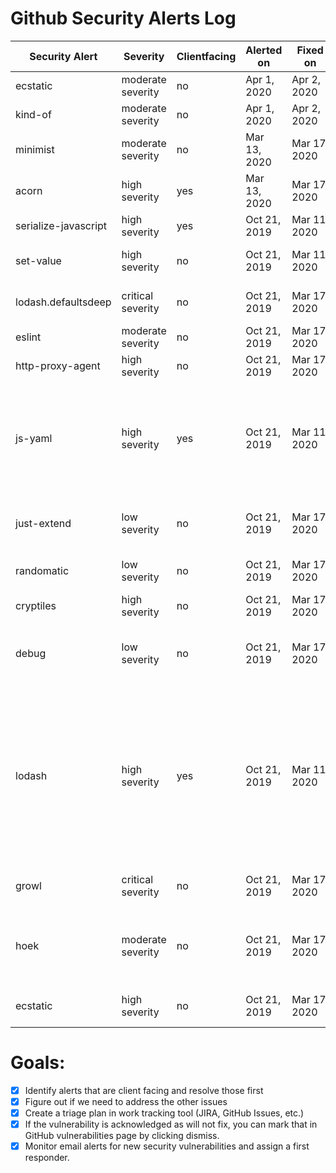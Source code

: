 # Github Security Alerts Log

| Security Alert       | Severity | Clientfacing | Alerted on   | Fixed on     | Comments                                                                                                                                               |
|----------------------|----------|--------------|--------------|--------------|--------------------------------------------------------------------------------------------------------------------------------------------------------|
| ecstatic             | moderate severity | no           | Apr 1, 2020 | Apr 2, 2020 | Dismissed. |
| kind-of             | moderate severity | no           | Apr 1, 2020 | Apr 2, 2020 | Dismissed. |
| minimist             | moderate severity | no           | Mar 13, 2020 | Mar 17, 2020 | Dismissed. Used by http-server |
| acorn                | high severity | yes          | Mar 13, 2020 | Mar 17, 2020 | Fixed. [PR](https://github.com/department-of-veterans-affairs/vets-website/pull/11913) |
| serialize-javascript | high severity | yes          | Oct 21, 2019 | Mar 11, 2020 | Fixed. [PR](https://github.com/department-of-veterans-affairs/vets-website/pull/11839) |
| set-value            | high severity | no           | Oct 21, 2019 | Mar 11, 2020 | Dismissed. Related with cache-base |
| lodash.defaultsdeep  | critical severity | no           | Oct 21, 2019 | Mar 17, 2020 | Dismissed. Used by nightwatch |
| eslint               | moderate severity | no           | Oct 21, 2019 | Mar 17, 2020 | Dismissed. |
| http-proxy-agent     | high severity | no           | Oct 21, 2019 | Mar 17, 2020 | Dismissed. |
| js-yaml              | high severity | yes          | Oct 21, 2019 | Mar 11, 2020 | Fixed using resolutions. [PR](https://github.com/department-of-veterans-affairs/vets-website/pull/11856). The problem here is other dependencies which use older versions of js-yaml |
| just-extend          | low severity | no           | Oct 21, 2019 | Mar 17, 2020 | Dismissed. Used by nise (fake XHR and Server) |
| randomatic           | low severity | no           | Oct 21, 2019 | Mar 17, 2020 | Dismissed. Used by babel-jest |
| cryptiles            | high severity | no           | Oct 21, 2019 | Mar 17, 2020 | Dismissed. |
| debug                | low severity | no           | Oct 21, 2019 | Mar 17, 2020 | Dismissed. Used by babel and other dependencies |
| lodash               | high severity | yes          | Oct 21, 2019 | Mar 11, 2020 | Fixed using resolutions. [PR](https://github.com/department-of-veterans-affairs/vets-website/pull/11851). Used by metalsmith-date-in-filename (old version of lodash and no longer maintained for 5 years). Same scenario for other |
| growl                | critical severity | no           | Oct 21, 2019 | Mar 17, 2020 | Dismissed. Used by mocha |
| hoek                 | moderate severity | no           | Oct 21, 2019 | Mar 17, 2020 | Dismissed. Used by sntp, boom and hawk (all packages deprecated |
| ecstatic             | high severity | no           | Oct&#160;21, 2019 | Mar&#160;17, 2020 | Dismissed. Used by http-server |               

# Goals:

- [x] Identify alerts that are client facing and resolve those first
- [x] Figure out if we need to address the other issues
- [x] Create a triage plan in work tracking tool (JIRA, GitHub Issues, etc.)
- [x] If the vulnerability is acknowledged as will not fix, you can mark that in GitHub vulnerabilities page by clicking dismiss.
- [x] Monitor email alerts for new security vulnerabilities and assign a first responder.
